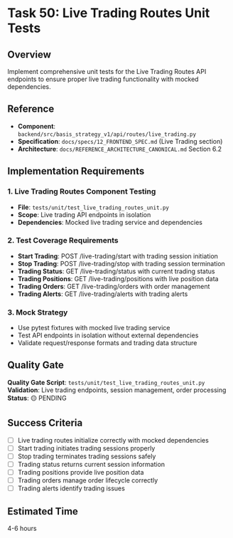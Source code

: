 # Task 50: Live Trading Routes Unit Tests

## Overview
Implement comprehensive unit tests for the Live Trading Routes API endpoints to ensure proper live trading functionality with mocked dependencies.

## Reference
- **Component**: `backend/src/basis_strategy_v1/api/routes/live_trading.py`
- **Specification**: `docs/specs/12_FRONTEND_SPEC.md` (Live Trading section)
- **Architecture**: `docs/REFERENCE_ARCHITECTURE_CANONICAL.md` Section 6.2

## Implementation Requirements

### 1. Live Trading Routes Component Testing
- **File**: `tests/unit/test_live_trading_routes_unit.py`
- **Scope**: Live trading API endpoints in isolation
- **Dependencies**: Mocked live trading service and dependencies

### 2. Test Coverage Requirements
- **Start Trading**: POST /live-trading/start with trading session initiation
- **Stop Trading**: POST /live-trading/stop with trading session termination
- **Trading Status**: GET /live-trading/status with current trading status
- **Trading Positions**: GET /live-trading/positions with live position data
- **Trading Orders**: GET /live-trading/orders with order management
- **Trading Alerts**: GET /live-trading/alerts with trading alerts

### 3. Mock Strategy
- Use pytest fixtures with mocked live trading service
- Test API endpoints in isolation without external dependencies
- Validate request/response formats and trading data structure

## Quality Gate
**Quality Gate Script**: `tests/unit/test_live_trading_routes_unit.py`
**Validation**: Live trading endpoints, session management, order processing
**Status**: 🟡 PENDING

## Success Criteria
- [ ] Live trading routes initialize correctly with mocked dependencies
- [ ] Start trading initiates trading sessions properly
- [ ] Stop trading terminates trading sessions safely
- [ ] Trading status returns current session information
- [ ] Trading positions provide live position data
- [ ] Trading orders manage order lifecycle correctly
- [ ] Trading alerts identify trading issues

## Estimated Time
4-6 hours
